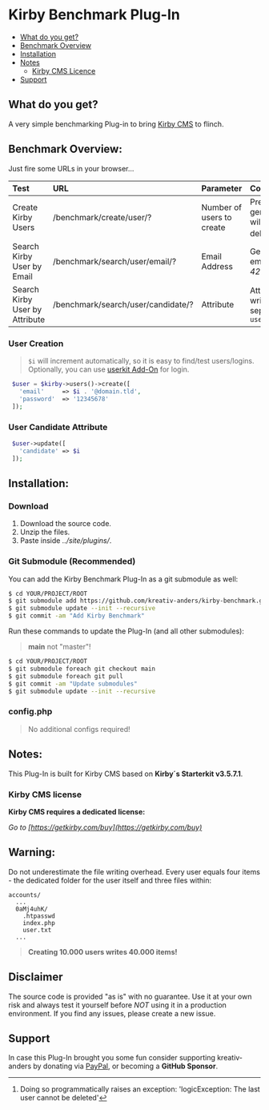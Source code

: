 # Kirby Benchmark Plug-In

* [What do you get?](#what-do-you-get)
* [Benchmark Overview](#benchmark-overview)
* [Installation](#installation)
* [Notes](#notes)
  * [Kirby CMS Licence](#kirby-cms-license)
* [Support](#support)  

## What do you get?
A very simple benchmarking Plug-in to bring [Kirby CMS](https://getkirby.com) to flinch.

## Benchmark Overview:

Just fire some URLs in your browser...

**Test** | **URL** | **Parameter** | **Comment**
:---- | :---- | :---- | :----
Create Kirby Users | /benchmark/create/user/? | Number of users to create | Previous generated users will not be deleted![^1]
Search Kirby User by Email | /benchmark/search/user/email/? | Email Address | Generated emails look like _42(at)domain.tld_
Search Kirby User by Attribute | /benchmark/search/user/candidate/? | Attribute | Attributes are written in the seperate file `user.txt` 

### User Creation

>`$i` will increment automatically, so it is easy to find/test users/logins. Optionally, you can use [userkit Add-On](https://github.com/kreativ-anders/kirby-userkit) for login.

```PHP
 $user = $kirby->users()->create([
   'email'     => $i . '@domain.tld',
   'password'  => '12345678'   
 ]);
```

### User Candidate Attribute

```PHP
 $user->update([
   'candidate' => $i
 ]);
```

## Installation:

### Download
1. Download the source code.
1. Unzip the files.
1. Paste inside _../site/plugins/_.

### Git Submodule (Recommended)
You can add the Kirby Benchmark Plug-In as a git submodule as well:
````bash
$ cd YOUR/PROJECT/ROOT
$ git submodule add https://github.com/kreativ-anders/kirby-benchmark.git site/plugins/kirby-benchmark
$ git submodule update --init --recursive
$ git commit -am "Add Kirby Benchmark"
````
Run these commands to update the Plug-In (and all other submodules):
> **main** not "master"!
````bash
$ cd YOUR/PROJECT/ROOT
$ git submodule foreach git checkout main
$ git submodule foreach git pull
$ git commit -am "Update submodules"
$ git submodule update --init --recursive
````

### config.php

> No additional configs required!

## Notes:
This Plug-In is built for Kirby CMS based on **Kirby´s Starterkit v3.5.7.1**.

### Kirby CMS license

**Kirby CMS requires a dedicated license:**

*Go to [https://getkirby.com/buy](https://getkirby.com/buy)*

## Warning:
Do not underestimate the file writing overhead. Every user equals four items - the dedicated folder for the user itself and three files within:
```
accounts/
  ...
  0aMj4uhK/
    .htpasswd
    index.php
    user.txt
  ...
```
>**Creating 10.000 users writes 40.000 items!**

## Disclaimer

The source code is provided "as is" with no guarantee. Use it at your own risk and always test it yourself before *NOT* using it in a production environment. If you find any issues, please create a new issue.

## Support

In case this Plug-In brought you some fun consider supporting kreativ-anders by donating via [PayPal](https://paypal.me/kreativanders), or becoming a **GitHub Sponsor**.

[^1]:Doing so programmatically raises an exception: 'logicException: The last user cannot be deleted'
